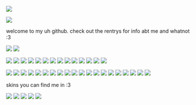 ![](https://cdn.discordapp.com/attachments/862833706271899678/1195784173370216608/Untitled344_1.png?ex=65b53fcb&is=65a2cacb&hm=583ff82a54c4a5c44fedae332b22292bc471d7b7a08bd7c3c141b1be09efc220&)

![](https://media1.tenor.com/m/ZddLzBnRpukAAAAd/dead-plate-rody-dead-plate.gif)

welcome to my uh github. check out the rentrys for info abt me and whatnot :3

![](https://64.media.tumblr.com/caa86a951ef416564ce0693f43fac189/cf9d480949b77157-c5/s640x960/08f0ac6023becc625d17e015c8cc2415cf8d9d1e.gifv)
![](https://64.media.tumblr.com/03bc9f342f7771a83d8bbcaaad6a1a0a/3558b906d3e28e70-ea/s640x960/b49c5b77a7f686076059c0c4a8863d0b8e60863d.gifv)

![](https://mikejima.crd.co/assets/images/gallery09/488c9779.gif?v=03449813)
![](https://64.media.tumblr.com/bb8140d2e8a35e966d23a38fff047677/3558b906d3e28e70-46/s250x400/47951ca3fc6c70ce01a67bc55209bf8d2a58c697.gifv)
![](https://y2k.neocities.org/blinkiez/252731rd2czu7vk5.gif)
![](https://64.media.tumblr.com/d28f09e884de57461e4c1722d99d2b34/b4efadd60ae6c6cc-41/s250x400/cbbd117133e762b887592fc4f3cbfe52ea19791f.gifv)
![](https://64.media.tumblr.com/02ec18495084d57d3c05ce7fb7eb335d/4a90efbd82875386-75/s250x400/7d019ffe2a62ddc4b60c6067d92e8d27b6b8f998.gifv)
![](https://64.media.tumblr.com/274419cae1007006bd37b1af8026132b/4a90efbd82875386-d7/s250x400/41adcce14b6dc6eb98272ad9565ac0d98a30723d.gifv)
![](https://y2k.neocities.org/blinkiez/coffin.gif)
![](https://64.media.tumblr.com/218c56de7a4c03301d390d995bc3c85b/06c8f3f7fec6aa6f-77/s250x400/c2a074684d30e5342f49eefb47803cb2bac8a3cd.gifv)
![](https://64.media.tumblr.com/95852d71e31ff25c01df642f4af6bd5c/5236571abd779e3a-c7/s250x400/f44f8e0ba0a96a8288d2d1afe7f1400a9a026dda.gifv)
![](https://64.media.tumblr.com/bcf10806d0b1e0ac2bd7776d8e2f07ca/f20f0731857f3568-dc/s250x400/ff90f8e3ea681a5baa51a69b696bfd5c8bd6e6f4.gifv)
![](https://64.media.tumblr.com/afb0432119d50ea89edc15420e435f18/c31d53c05dc221a7-9a/s250x400/b0e066182782009dd678b1861668cab14f43c5a3.gifv)
![](https://64.media.tumblr.com/c40261e64ec92fd07d36dfd71cc559d7/e666d36b799e815e-4a/s250x400/9364f6a64c5a3adb006270359dcd7a5e9717f827.gifv)
![](https://64.media.tumblr.com/028ecb83f1ca3a580f3c9d966f1870aa/f0424b13e269e0d1-22/s250x400/8bf55d72669b9c80bbe9bee7dd1904bd0d601e52.gif)
![](https://64.media.tumblr.com/11d7604659fa720296041dab5f35775b/a2c22d45d485e6f7-71/s250x400/5701accfc29c27eb9bccad3df8b1033f14539135.gifv)

![](https://external-media.spacehey.net/media/sjgYACi_shwbZLfs91IvL9-OCeVOeb40qKoCesp-egd8=/https://kopawz.neocities.org/stamphoard/stamps/silly.jpg)
![](https://external-media.spacehey.net/media/s75n4UyunwpYVi92GNWF8l1CIiIN5Rvl6BEVGXQifXdE=/https://images-wixmp-ed30a86b8c4ca887773594c2.wixmp.com/f/f8c94150-0cb0-4546-a87c-8a171001ba13/d3ng4we-6591af4f-70d6-4922-8451-f8ea47e78907.png?token=eyJ0eXAiOiJKV1QiLCJhbGciOiJIUzI1NiJ9.eyJzdWIiOiJ1cm46YXBwOjdlMGQxODg5ODIyNjQzNzNhNWYwZDQxNWVhMGQyNmUwIiwiaXNzIjoidXJuOmFwcDo3ZTBkMTg4OTgyMjY0MzczYTVmMGQ0MTVlYTBkMjZlMCIsIm9iaiI6W1t7InBhdGgiOiJcL2ZcL2Y4Yzk0MTUwLTBjYjAtNDU0Ni1hODdjLThhMTcxMDAxYmExM1wvZDNuZzR3ZS02NTkxYWY0Zi03MGQ2LTQ5MjItODQ1MS1mOGVhNDdlNzg5MDcucG5nIn1dXSwiYXVkIjpbInVybjpzZXJ2aWNlOmZpbGUuZG93bmxvYWQiXX0.PMI5H6cYmoat6sOQwvTaRLyfu1E8pl7298GyqBpwWXk)
![](https://external-media.spacehey.net/media/sbbloj8jwzshUQM6iMuI-Sc0mmmGZRViL5zsaGqwwjIE=/https://images-wixmp-ed30a86b8c4ca887773594c2.wixmp.com/f/716f8f4f-c628-4e91-86c6-277099ce38a9/d30cd3p-c62c12bf-dd59-4f60-b0ce-f5ac32d64eb2.png?token=eyJ0eXAiOiJKV1QiLCJhbGciOiJIUzI1NiJ9.eyJzdWIiOiJ1cm46YXBwOjdlMGQxODg5ODIyNjQzNzNhNWYwZDQxNWVhMGQyNmUwIiwiaXNzIjoidXJuOmFwcDo3ZTBkMTg4OTgyMjY0MzczYTVmMGQ0MTVlYTBkMjZlMCIsIm9iaiI6W1t7InBhdGgiOiJcL2ZcLzcxNmY4ZjRmLWM2MjgtNGU5MS04NmM2LTI3NzA5OWNlMzhhOVwvZDMwY2QzcC1jNjJjMTJiZi1kZDU5LTRmNjAtYjBjZS1mNWFjMzJkNjRlYjIucG5nIn1dXSwiYXVkIjpbInVybjpzZXJ2aWNlOmZpbGUuZG93bmxvYWQiXX0.fTRhFWL_1JxM4x_iBAFbUcE0oWx9_QWT2Oz2aob0uWc)
![](https://external-media.spacehey.net/media/s33wFTms6oWtz3QJRMcnKGxNUcEPAGghnOJ6K3MW4E_g=/https://images-wixmp-ed30a86b8c4ca887773594c2.wixmp.com/f/716f8f4f-c628-4e91-86c6-277099ce38a9/d31mgne-dff62a3b-76d8-4f01-8d2b-8d160aba87bf.png?token=eyJ0eXAiOiJKV1QiLCJhbGciOiJIUzI1NiJ9.eyJzdWIiOiJ1cm46YXBwOjdlMGQxODg5ODIyNjQzNzNhNWYwZDQxNWVhMGQyNmUwIiwiaXNzIjoidXJuOmFwcDo3ZTBkMTg4OTgyMjY0MzczYTVmMGQ0MTVlYTBkMjZlMCIsIm9iaiI6W1t7InBhdGgiOiJcL2ZcLzcxNmY4ZjRmLWM2MjgtNGU5MS04NmM2LTI3NzA5OWNlMzhhOVwvZDMxbWduZS1kZmY2MmEzYi03NmQ4LTRmMDEtOGQyYi04ZDE2MGFiYTg3YmYucG5nIn1dXSwiYXVkIjpbInVybjpzZXJ2aWNlOmZpbGUuZG93bmxvYWQiXX0.gIEC0iFHM8GpQPPs7LJKA5tbTmiVR6bJsZxnteD_Ilc)
![](https://external-media.spacehey.net/media/sg8jdWoUjE-iN0xAsUKDX3zb7L3a3xWm5STfTHTTnaZo=/https://images-wixmp-ed30a86b8c4ca887773594c2.wixmp.com/f/4508fe2f-f853-46ff-bcd6-19cd43a4ec15/d26u2nz-762d5439-f208-4583-8332-0eb8ea6fca08.png?token=eyJ0eXAiOiJKV1QiLCJhbGciOiJIUzI1NiJ9.eyJzdWIiOiJ1cm46YXBwOjdlMGQxODg5ODIyNjQzNzNhNWYwZDQxNWVhMGQyNmUwIiwiaXNzIjoidXJuOmFwcDo3ZTBkMTg4OTgyMjY0MzczYTVmMGQ0MTVlYTBkMjZlMCIsIm9iaiI6W1t7InBhdGgiOiJcL2ZcLzQ1MDhmZTJmLWY4NTMtNDZmZi1iY2Q2LTE5Y2Q0M2E0ZWMxNVwvZDI2dTJuei03NjJkNTQzOS1mMjA4LTQ1ODMtODMzMi0wZWI4ZWE2ZmNhMDgucG5nIn1dXSwiYXVkIjpbInVybjpzZXJ2aWNlOmZpbGUuZG93bmxvYWQiXX0.sbUZMTHaXpnpgWvwxFxsjNoHX5QJY4Uvt3dmGXQEO_Q)
![](https://external-media.spacehey.net/media/sD-sbI6P3BUBNqjC5x3erq_iFII6CCm7ZtLpa6lEorn4=/https://images-wixmp-ed30a86b8c4ca887773594c2.wixmp.com/f/b8e1738b-f255-42d0-aa82-2b6e95da3a11/daq81hi-d5300cc8-fbdc-4b4d-b193-1facaefba194.png?token=eyJ0eXAiOiJKV1QiLCJhbGciOiJIUzI1NiJ9.eyJzdWIiOiJ1cm46YXBwOjdlMGQxODg5ODIyNjQzNzNhNWYwZDQxNWVhMGQyNmUwIiwiaXNzIjoidXJuOmFwcDo3ZTBkMTg4OTgyMjY0MzczYTVmMGQ0MTVlYTBkMjZlMCIsIm9iaiI6W1t7InBhdGgiOiJcL2ZcL2I4ZTE3MzhiLWYyNTUtNDJkMC1hYTgyLTJiNmU5NWRhM2ExMVwvZGFxODFoaS1kNTMwMGNjOC1mYmRjLTRiNGQtYjE5My0xZmFjYWVmYmExOTQucG5nIn1dXSwiYXVkIjpbInVybjpzZXJ2aWNlOmZpbGUuZG93bmxvYWQiXX0.G8K0Vo4liCc_EnaBDxbG306Va_QnVbo7DsUQJucURVE)
![](https://external-media.spacehey.net/media/syt7Ujyj6PYeKbpsuRuB0M8PbFtjdNJVLdjU-PM9mFu0=/https://images-wixmp-ed30a86b8c4ca887773594c2.wixmp.com/f/709dc3e7-8cf5-49d3-826b-145bbff9cfd7/ddb2ak8-415e422a-4e53-4936-89e3-c4affc2dc4d9.png?token=eyJ0eXAiOiJKV1QiLCJhbGciOiJIUzI1NiJ9.eyJzdWIiOiJ1cm46YXBwOjdlMGQxODg5ODIyNjQzNzNhNWYwZDQxNWVhMGQyNmUwIiwiaXNzIjoidXJuOmFwcDo3ZTBkMTg4OTgyMjY0MzczYTVmMGQ0MTVlYTBkMjZlMCIsIm9iaiI6W1t7InBhdGgiOiJcL2ZcLzcwOWRjM2U3LThjZjUtNDlkMy04MjZiLTE0NWJiZmY5Y2ZkN1wvZGRiMmFrOC00MTVlNDIyYS00ZTUzLTQ5MzYtODllMy1jNGFmZmMyZGM0ZDkucG5nIn1dXSwiYXVkIjpbInVybjpzZXJ2aWNlOmZpbGUuZG93bmxvYWQiXX0.RZ6Ed5Peq5FYtFDnzb8Qd4JsJTRY1uJTw6GBvpX19IQ)
![](https://64.media.tumblr.com/c61f22d0a698882c07a950d390ab1aeb/1b8381f969116a1e-73/s100x200/d02db2ba346fc2b0496f9c95d79b5d6217f5c50e.gifv)
![](https://64.media.tumblr.com/48eddd33be41c7a74fb77f3fbce6704e/e16d9c3fd8438e13-67/s100x200/fb60e50a02384caf95f1a253edc57f7ccf4ade27.pnj)
![](https://external-media.spacehey.net/media/siHmaQ7WEgLdhpNMLAQ4Cq-SaaJ_iFnMOZEpQKuqHruU=/https://images-wixmp-ed30a86b8c4ca887773594c2.wixmp.com/f/95978eea-da71-4fab-ba31-bb112ffe44a4/d4nav88-9ed63f39-5f46-4dc0-be65-70de0157dc5d.png?token=eyJ0eXAiOiJKV1QiLCJhbGciOiJIUzI1NiJ9.eyJzdWIiOiJ1cm46YXBwOjdlMGQxODg5ODIyNjQzNzNhNWYwZDQxNWVhMGQyNmUwIiwiaXNzIjoidXJuOmFwcDo3ZTBkMTg4OTgyMjY0MzczYTVmMGQ0MTVlYTBkMjZlMCIsIm9iaiI6W1t7InBhdGgiOiJcL2ZcLzk1OTc4ZWVhLWRhNzEtNGZhYi1iYTMxLWJiMTEyZmZlNDRhNFwvZDRuYXY4OC05ZWQ2M2YzOS01ZjQ2LTRkYzAtYmU2NS03MGRlMDE1N2RjNWQucG5nIn1dXSwiYXVkIjpbInVybjpzZXJ2aWNlOmZpbGUuZG93bmxvYWQiXX0.xTaBoAiIcUc-MbBiNUwYi0NcIgceGeP09uFvwDtH0I8)
![](https://64.media.tumblr.com/bbd1ccffa35e052d759936c7b017d59a/57afcf8767df6163-7a/s100x200/023dd73e5d567fadcde4390b8d2131befa089872.gifv)
![](https://64.media.tumblr.com/96dd094c4fec6178867d1c0b137f2531/57afcf8767df6163-fe/s250x400/3839bbaa8a41635f360f8266ca2b8cdafdd5344f.gifv)
![](https://64.media.tumblr.com/69378113e8f4439e147bf42d96964f6e/57afcf8767df6163-0b/s100x200/9a79163254dd0aad705956738a9dbb8325ae4367.gifv)
![](https://external-media.spacehey.net/media/sCMP6oMQ5WcT6OmSsaKZNnHR7BZT0GZ7C2IoKo2J69EA=/https://images-wixmp-ed30a86b8c4ca887773594c2.wixmp.com/f/527feb50-67c6-4a55-9c4a-eed64a172233/d1knerh-14db0ad1-60f1-4b3a-a6bd-9e8964efbb73.png?token=eyJ0eXAiOiJKV1QiLCJhbGciOiJIUzI1NiJ9.eyJzdWIiOiJ1cm46YXBwOjdlMGQxODg5ODIyNjQzNzNhNWYwZDQxNWVhMGQyNmUwIiwiaXNzIjoidXJuOmFwcDo3ZTBkMTg4OTgyMjY0MzczYTVmMGQ0MTVlYTBkMjZlMCIsIm9iaiI6W1t7InBhdGgiOiJcL2ZcLzUyN2ZlYjUwLTY3YzYtNGE1NS05YzRhLWVlZDY0YTE3MjIzM1wvZDFrbmVyaC0xNGRiMGFkMS02MGYxLTRiM2EtYTZiZC05ZTg5NjRlZmJiNzMucG5nIn1dXSwiYXVkIjpbInVybjpzZXJ2aWNlOmZpbGUuZG93bmxvYWQiXX0.AZ-lZWECYqQwn1QdlyZgmoKYAuE3K8kmECK4kezMALM)
![](https://64.media.tumblr.com/2a8524e5900f060f122a26a800713f62/57afcf8767df6163-33/s100x200/c44c444e3bdb5be76f195ebc64b585589a7106f0.gifv)
![](https://external-media.spacehey.net/media/sO9ShY8tqPOvgzKG70XgvmMfHXE3y6u7bMdeylTaakTc=/https://images-wixmp-ed30a86b8c4ca887773594c2.wixmp.com/f/6160030c-d889-4a25-92ab-f76f242267eb/d33qiw5-f14cc316-0549-46ce-93d7-dcd444e95659.jpg?token=eyJ0eXAiOiJKV1QiLCJhbGciOiJIUzI1NiJ9.eyJzdWIiOiJ1cm46YXBwOjdlMGQxODg5ODIyNjQzNzNhNWYwZDQxNWVhMGQyNmUwIiwiaXNzIjoidXJuOmFwcDo3ZTBkMTg4OTgyMjY0MzczYTVmMGQ0MTVlYTBkMjZlMCIsIm9iaiI6W1t7InBhdGgiOiJcL2ZcLzYxNjAwMzBjLWQ4ODktNGEyNS05MmFiLWY3NmYyNDIyNjdlYlwvZDMzcWl3NS1mMTRjYzMxNi0wNTQ5LTQ2Y2UtOTNkNy1kY2Q0NDRlOTU2NTkuanBnIn1dXSwiYXVkIjpbInVybjpzZXJ2aWNlOmZpbGUuZG93bmxvYWQiXX0.b2uZbza6jYwb8u_MbKb0IrEJcOvsv-CPEEQRyawaLBo)
![](https://external-media.spacehey.net/media/sAIIXodSL65tqfC-ZheZhQsZyvNYSDlzpAmcEUBkk-S4=/https://images-wixmp-ed30a86b8c4ca887773594c2.wixmp.com/f/6074a050-123a-41eb-ac8b-10da98c970f4/d1rxza1-6767aaa2-d0e2-48bc-950a-1a0f430c125f.png?token=eyJ0eXAiOiJKV1QiLCJhbGciOiJIUzI1NiJ9.eyJzdWIiOiJ1cm46YXBwOjdlMGQxODg5ODIyNjQzNzNhNWYwZDQxNWVhMGQyNmUwIiwiaXNzIjoidXJuOmFwcDo3ZTBkMTg4OTgyMjY0MzczYTVmMGQ0MTVlYTBkMjZlMCIsIm9iaiI6W1t7InBhdGgiOiJcL2ZcLzYwNzRhMDUwLTEyM2EtNDFlYi1hYzhiLTEwZGE5OGM5NzBmNFwvZDFyeHphMS02NzY3YWFhMi1kMGUyLTQ4YmMtOTUwYS0xYTBmNDMwYzEyNWYucG5nIn1dXSwiYXVkIjpbInVybjpzZXJ2aWNlOmZpbGUuZG93bmxvYWQiXX0.vS5J9nk3O7SJnU_Mnh49rnKicKp5mNEfQkFAM0vV0cs)
![](https://external-media.spacehey.net/media/shJGn4uXjpKdvh30CLUiZSwCbTtAHi479t_MKK_tIeE4=/https://images-wixmp-ed30a86b8c4ca887773594c2.wixmp.com/f/cb394fb6-4f19-4257-8c2b-7d1f91b9d0db/d1nfrs1-d1680eaa-c9c8-496e-9813-35156332fa68.jpg?token=eyJ0eXAiOiJKV1QiLCJhbGciOiJIUzI1NiJ9.eyJzdWIiOiJ1cm46YXBwOjdlMGQxODg5ODIyNjQzNzNhNWYwZDQxNWVhMGQyNmUwIiwiaXNzIjoidXJuOmFwcDo3ZTBkMTg4OTgyMjY0MzczYTVmMGQ0MTVlYTBkMjZlMCIsIm9iaiI6W1t7InBhdGgiOiJcL2ZcL2NiMzk0ZmI2LTRmMTktNDI1Ny04YzJiLTdkMWY5MWI5ZDBkYlwvZDFuZnJzMS1kMTY4MGVhYS1jOWM4LTQ5NmUtOTgxMy0zNTE1NjMzMmZhNjguanBnIn1dXSwiYXVkIjpbInVybjpzZXJ2aWNlOmZpbGUuZG93bmxvYWQiXX0.9VEuDv4dWVNC-UaIX4X1_Yz1rKWqRpl8ddWEIduGDNs)
![](https://external-media.spacehey.net/media/sPFUmcegi0rz-9X-qYzita-YBNm3d19mw877sQ9WX4AQ=/https://cdn.discordapp.com/attachments/1030651939454717992/1031246572702400642/unknown.png)
![](https://cdn.discordapp.com/attachments/862833706271899678/1196502599462031410/68747470733a2f2f66696c65732e636174626f782e6d6f652f7a79363761362e77656270.png?ex=65b7dce1&is=65a567e1&hm=6a736170ab199dd86551ef3f0b90fc52766af88629143a7c75c53447f84c69b9&)

skins you can find me in :3

![](https://cdn.discordapp.com/attachments/862833706271899678/1196588387675668571/pony-town-I_love_my_girlfriend_-boop-6x_1.gif?ex=65b82cc7&is=65a5b7c7&hm=18b11d37d5f1c764817f6008065e5b71059b14cf3b994f2cdc7b7b261524f1f7&)
![](https://cdn.discordapp.com/attachments/862833706271899678/1196588968242843759/pony-town-BRIANSTELLS_-_TWF_-_KIN___CH-double-nod-6x.gif?ex=65b82d51&is=65a5b851&hm=e5de435841b5ce2bee3f7d425acd5d2a5740773135fcde233d586f88d458af56&)
![](https://cdn.discordapp.com/attachments/862833706271899678/1196589369730027630/pony-town-ORANGE_KRAKEN_-_FURSONA-silly-wink-ponyplush-6x.gif?ex=65b82db1&is=65a5b8b1&hm=279a780651aaf1dacf937b4ed153ee11092f98ad4be24a567633e827e11eb013&)
![](https://cdn.discordapp.com/attachments/862833706271899678/1196959280914497686/pony-town-NERU_AKITA_-_VOCALOID_-_ME-laugh-blinking-padded-ponyplush-6x.gif?ex=65b98632&is=65a71132&hm=54338f81a7604f7c5a029962118c1d3426d47507c025be306adef42f978c2951&)
![](https://cdn.discordapp.com/attachments/862833706271899678/1196998854004981790/pony-town-PINKCRYSTAL_BAT_-_FURSONA-happy-wink-blinking-padded-6x.gif?ex=65b9ab0d&is=65a7360d&hm=67d44deb41f4f5e4e6fc97503a879c3f300e57e71e8023e890ab573b59a386a9&)
